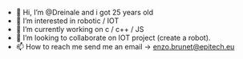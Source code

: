 - 👋 Hi, I’m @Dreinale and i got 25 years old
- 👀 I’m interested in robotic / IOT
- 🌱 I’m currently working on c / c++ / JS 
- 💞️ I’m looking to collaborate on IOT project (create a robot).
- 📫 How to reach me send me an email -> enzo.brunet@epitech.eu

<!---
Dreinale/Dreinale is a ✨ special ✨ repository because its `README.md` (this file) appears on your GitHub profile.
You can click the Preview link to take a look at your changes.
--->
